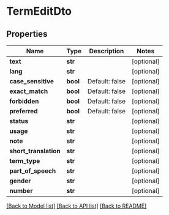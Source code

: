 # TermEditDto

## Properties
Name | Type | Description | Notes
------------ | ------------- | ------------- | -------------
**text** | **str** |  | [optional] 
**lang** | **str** |  | [optional] 
**case_sensitive** | **bool** | Default: false | [optional] 
**exact_match** | **bool** | Default: false | [optional] 
**forbidden** | **bool** | Default: false | [optional] 
**preferred** | **bool** | Default: false | [optional] 
**status** | **str** |  | [optional] 
**usage** | **str** |  | [optional] 
**note** | **str** |  | [optional] 
**short_translation** | **str** |  | [optional] 
**term_type** | **str** |  | [optional] 
**part_of_speech** | **str** |  | [optional] 
**gender** | **str** |  | [optional] 
**number** | **str** |  | [optional] 

[[Back to Model list]](../README.md#documentation-for-models) [[Back to API list]](../README.md#documentation-for-api-endpoints) [[Back to README]](../README.md)


